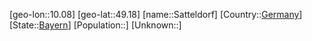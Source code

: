 ﻿---
location: [49.18,10.08]
type: City
tags:
- geo/City


SpocWebEntityId: 33970
isDeleted: false
confidential: public

---
[geo-lon::10.08]
[geo-lat::49.18]
[name::Satteldorf]
[Country::[Germany](geo/Continent/Europe/Germany.md)]
[State::[Bayern](geo/Continent/Europe/Germany/Bayern.md)]
[Population::]
[Unknown::]

